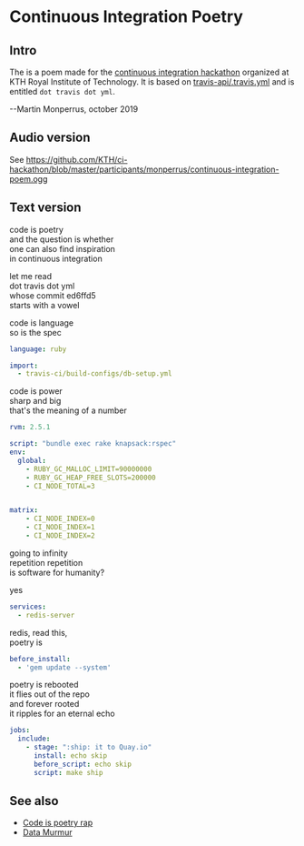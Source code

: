 # Continuous Integration Poetry

## Intro

The is a poem made for the [continuous integration hackathon](https://github.com/KTH/ci-hackathon/) organized at KTH Royal Institute of Technology.
It is based on [travis-api/.travis.yml](https://github.com/travis-ci/travis-api/blob/ed6ffd5c306282e0c4e189cd9490efabc02a0795/.travis.yml) and is entitled `dot travis dot yml`.

--Martin Monperrus, october 2019

## Audio version

See https://github.com/KTH/ci-hackathon/blob/master/participants/monperrus/continuous-integration-poem.ogg

## Text version

code is poetry  
and the question is whether  
one can also find inspiration  
in continuous integration

let me read  
dot travis dot yml  
whose commit ed6ffd5  
starts with a vowel

code is language  
so is the spec

```yml
language: ruby

import:
  - travis-ci/build-configs/db-setup.yml
```

code is power  
sharp and big  
that's the meaning of a number

```yml
rvm: 2.5.1

script: "bundle exec rake knapsack:rspec"
env:
  global:
    - RUBY_GC_MALLOC_LIMIT=90000000
    - RUBY_GC_HEAP_FREE_SLOTS=200000
    - CI_NODE_TOTAL=3


matrix:
    - CI_NODE_INDEX=0
    - CI_NODE_INDEX=1
    - CI_NODE_INDEX=2
```

going to infinity  
repetition repetition  
is software for humanity?

yes

```yml
services:
  - redis-server
```

redis, read this,  
poetry is


```yml
before_install:
  - 'gem update --system'
```

poetry is rebooted  
it flies out of the repo  
and forever rooted  
it ripples for an eternal echo

```yml
jobs:
  include:
    - stage: ":ship: it to Quay.io"
      install: echo skip
      before_script: echo skip
      script: make ship
```

## See also

* [Code is poetry rap](https://amandagiles.com/blog/talks/code-is-poetry-rap/)
* [Data Murmur](https://vimeo.com/48294959)
